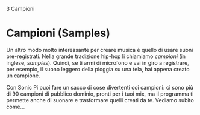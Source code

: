 3 Campioni

# Campioni (Samples)

Un altro modo molto interessante per creare musica è quello di usare suoni pre-registrati. Nella grande tradizione hip-hop li chiamiamo *campioni* (in inglese, *samples*). Quindi, se ti armi di microfono e vai in giro a registrare, per esempio, il suono leggero della pioggia su una tela, hai appena creato un campione.

Con Sonic Pi puoi fare un sacco di cose divertenti coi campioni: ci sono più di 90 campioni di pubblico dominio, pronti per i tuoi mix, ma il programma ti permette anche di suonare e trasformare quelli creati da te. Vediamo subito come...
